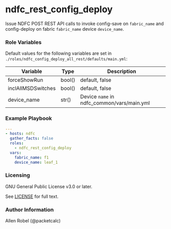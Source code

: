 # ndfc_rest_config_deploy

Issue NDFC POST REST API calls to invoke config-save on ``fabric_name`` and config-deploy on fabric ``fabric_name`` device ``device_name``.

### Role Variables

Default values for the following variables are set in ``./roles/ndfc_config_deploy_all_rest/defaults/main.yml``:

Variable           | Type   | Description
-------------------|--------|------------
forceShowRun       | bool() | default, false
inclAllMSDSwitches | bool() | default, false
device_name        | str()  | Device ``name`` in ndfc_common/vars/main.yml

### Example Playbook

```yaml
---
- hosts: ndfc
  gather_facts: false
  roles:
    - ndfc_rest_config_deploy
  vars:
    fabric_name: f1
    device_name: leaf_1
```

### Licensing

GNU General Public License v3.0 or later.

See [LICENSE](https://www.gnu.org/licenses/gpl-3.0.txt) for full text.

### Author Information

Allen Robel (@packetcalc)
